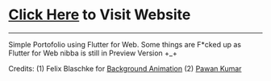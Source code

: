 # [Click Here](https://harshchaudhary.ml/Portofolio-Flutter_for_Web) to Visit Website
___

Simple Portofolio using Flutter for Web.
Some things are F*cked up as Flutter for Web
nibba is still in Preview Version +_+

Credits: (1) Felix Blaschke for 
[Background Animation](https://github.com/felixblaschke/simple_animations_example_app)
(2) [Pawan Kumar](https://github.com/iampawan)

